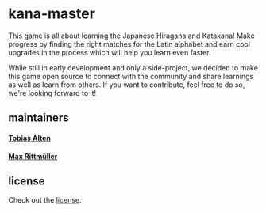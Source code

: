 # kana-master

This game is all about learning the Japanese Hiragana and Katakana!  Make progress by finding the right matches for the Latin alphabet and earn cool upgrades in the process which will help you learn even faster.

While still in early development and only a side-project, we decided to make this game open source to connect with the community and share learnings as well as learn from others. If you want to contribute, feel free to do so, we're looking forward to it!

## maintainers

#### [Tobias Alten](https://github.com/cykler)
#### [Max Rittmüller](https://github.com/maxrimue)

## license

Check out the [license](license).